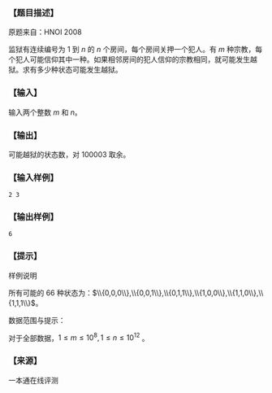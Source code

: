 ### 【题目描述】

原题来自：HNOI 2008

监狱有连续编号为 $1$ 到 $n$ 的 $n$ 个房间，每个房间关押一个犯人。有 $m$ 种宗教，每个犯人可能信仰其中一种。如果相邻房间的犯人信仰的宗教相同，就可能发生越狱。求有多少种状态可能发生越狱。

### 【输入】

输入两个整数 $m$ 和 $n$。

### 【输出】

可能越狱的状态数，对 $100003$ 取余。

### 【输入样例】

```
2 3
```

### 【输出样例】

```
6
```

### 【提示】

样例说明

所有可能的 66 种状态为：$\\{0,0,0\\},\\{0,0,1\\},\\{0,1,1\\},\\{1,0,0\\},\\{1,1,0\\},\\{1,1,1\\}$。

数据范围与提示：

对于全部数据，$1≤m≤10^8 ,1≤n≤10^{12}$ 。


 ### 【来源】

 一本通在线评测 